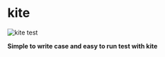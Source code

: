# kite

![kite test](https://github.com/virt-s1/kite/workflows/kite%20test/badge.svg?branch=master)

**Simple to write case and easy to run test with kite**
